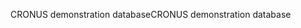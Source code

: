 <span data-ttu-id="0d8aa-101">CRONUS demonstration database</span><span class="sxs-lookup"><span data-stu-id="0d8aa-101">CRONUS demonstration database</span></span>